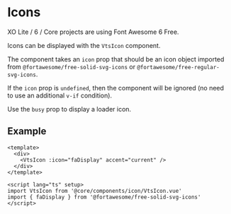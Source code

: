 # Icons

XO Lite / 6 / Core projects are using Font Awesome 6 Free.

Icons can be displayed with the `VtsIcon` component.

The component takes an `icon` prop that should be an icon object imported from `@fortawesome/free-solid-svg-icons` or `@fortawesome/free-regular-svg-icons`.

If the `icon` prop is `undefined`, then the component will be ignored (no need to use an additional `v-if` condition).

Use the `busy` prop to display a loader icon.

## Example

```vue
<template>
  <div>
    <VtsIcon :icon="faDisplay" accent="current" />
  </div>
</template>

<script lang="ts" setup>
import VtsIcon from '@core/components/icon/VtsIcon.vue'
import { faDisplay } from '@fortawesome/free-solid-svg-icons'
</script>
```
